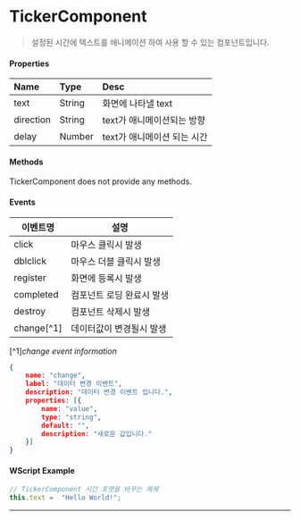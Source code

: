 # TickerComponent
> 설정된 시간에 텍스트를 애니메이션 하여 사용 할 수 있는 컴포넌트입니다.

#### Properties
| Name       | Type    | Desc                                                |
| :--------- | :------ | :-------------------------------------------------- |
| text | String  | 화면에 나타낼 text                              |
| direction | String  | text가 애니메이션되는 방향                          |
| delay | Number  | text가 애니메이션 되는 시간                          |

#### Methods

TickerComponent does not provide any methods.

#### Events
|이벤트명|설명|
|---|---|
|click|마우스 클릭시 발생|
|dblclick|마우스 더블 클릭시 발생|
|register|화면에 등록시 발생|
|completed|컴포넌트 로딩 완료시 발생|
|destroy|컴포넌트 삭제시 발생|
|change[^1]|데이터값이 변경될시 발생|

[^1]*change event information*
```json
{
    name: "change",
    label: "데이터 변경 이벤트",
    description: "데이터 변경 이벤트 입니다.",
    properties: [{
        name: "value",
        type: "string",
        default: "",
        description: "새로운 값입니다."
    }]
}
```
#### WScript Example
```js
// TickerComponent 시간 포맷을 바꾸는 예제
this.text =  "Hello World!";

```

---